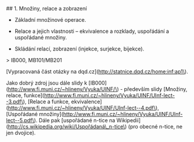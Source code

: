 \#\# 1. Množiny, relace a zobrazení

- Základní množinové operace.

- Relace a jejich vlastnosti – ekvivalence a rozklady, uspořádání a uspořádané množiny.

- Skládání relací, zobrazení \(injekce, surjekce, bijekce\).



&gt; IB000, MB101/MB201

\[Vypracovaná část otázky na dqd.cz\]\(http://statnice.dqd.cz/home:inf:ap1\).



Jako dobrý zdroj jsou dále slidy k \[IB000\]\(http://www.fi.muni.cz/~hlineny/Vyuka/UINF/\) - především slidy \[Množiny, relace, funkce\]\(http://www.fi.muni.cz/~hlineny/Vyuka/UINF/UInf-lect--3.pdf\), \[Relace a funkce, ekvivalence\]\(http://www.fi.muni.cz/~hlineny/Vyuka/UINF/UInf-lect--4.pdf\), \[Uspořádané množiny\]\(http://www.fi.muni.cz/~hlineny/Vyuka/UINF/UInf-lect--5.pdf\). Dále pak \[uspořádané n-tice na Wikipedii\]\(http://cs.wikipedia.org/wiki/Uspořádaná\_n-tice\) \(pro obecné n-tice, ne jen dvojice\).

